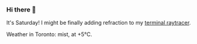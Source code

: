 ### Hi there :wave:

It's Saturday! I might be finally adding refraction to my [terminal raytracer](https://github.com/bewuethr/bash-raytracer).

Weather in Toronto: mist, at +5°C.
